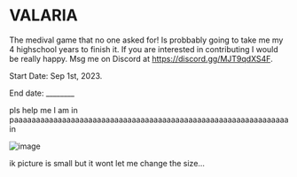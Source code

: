 # VALARIA

The medival game that no one asked for! Is probbably going to take me my 4 highschool years to finish it. If you are interested in contributing I would be really happy. Msg me on Discord at https://discord.gg/MJT9qdXS4F. 

Start Date: Sep 1st, 2023.

End date: ________






pls help me I am in paaaaaaaaaaaaaaaaaaaaaaaaaaaaaaaaaaaaaaaaaaaaaaaaaaaaaaaaaaaaaaain
 
![image](https://github.com/AngelBitsov/VALARIA/assets/143033010/d0b38d83-d20a-4d4b-8fb4-e5cef466d59f)




ik picture is small but it wont let me change the size...
